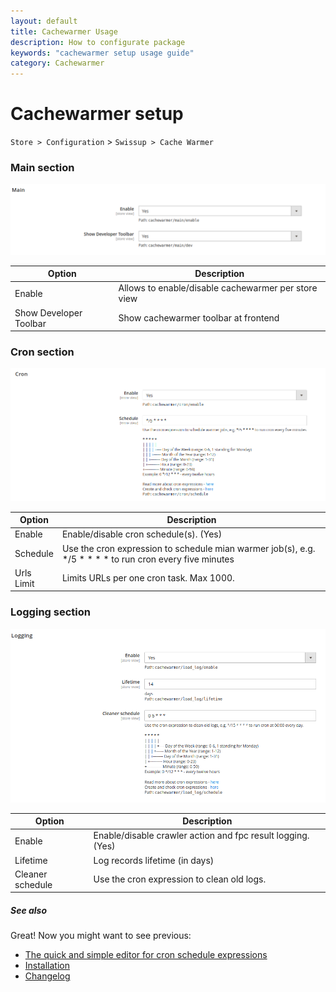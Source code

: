 ```yaml
---
layout: default
title: Cachewarmer Usage
description: How to configurate package
keywords: "cachewarmer setup usage guide"
category: Cachewarmer
---
```


# Cachewarmer setup

`Store > Configuration` > `Swissup > Cache Warmer`

### Main section

![Main section](/images/m2/cachewarmer/configuration/main.png)

Option                  | Description
------------------------|----------------------------------------------------
Enable                  | Allows to enable/disable cachewarmer per store view
Show Developer Toolbar  | Show cachewarmer toolbar at frontend

### Cron section

![Cron](/images/m2/cachewarmer/configuration/cron.png)

Option    | Description
----------|-----------------------------------------------
Enable    | Enable/disable cron schedule(s). (Yes)
Schedule  | Use the cron expression to schedule mian warmer job(s), e.g. */5 * * * * to run cron every five minutes
Urls Limit| Limits URLs per one cron task. Max 1000.

### Logging section

![Logging](/images/m2/cachewarmer/configuration/logging.png)

Option           | Description
-----------------|-----------------------------------------------
Enable           | Enable/disable crawler action and fpc result logging. (Yes)
Lifetime         | Log records lifetime (in days)
Cleaner schedule | Use the cron expression to clean old logs.

##### See also


Great! Now you might want to see previous:

- [The quick and simple editor for cron schedule expressions](https://crontab.guru)
- [Installation](/m2/extensions/cachewarmer/installation/)
- [Changelog](/m2/extensions/cachewarmer/changelog/)
